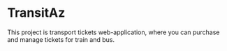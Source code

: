# TransitAz

This project is transport tickets web-application, where you can purchase and manage tickets for train and bus.
